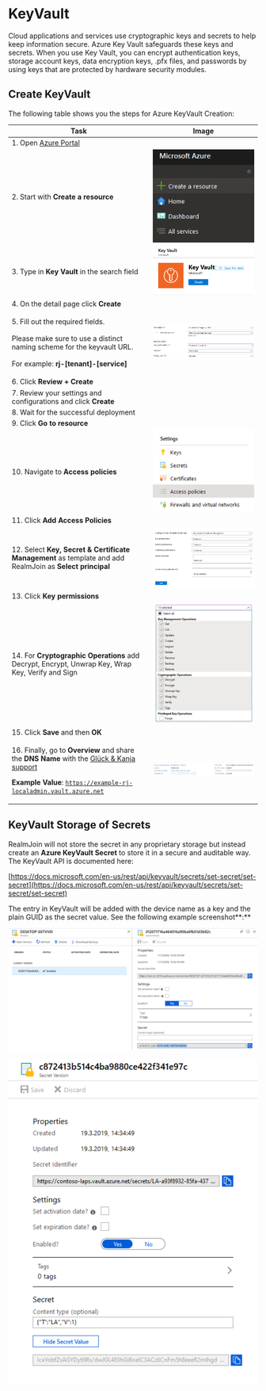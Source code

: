 # KeyVault

Cloud applications and services use cryptographic keys and secrets to help keep information secure. Azure Key Vault safeguards these keys and secrets. When you use Key Vault, you can encrypt authentication keys, storage account keys, data encryption keys, .pfx files, and passwords by using keys that are protected by hardware security modules.

## Create KeyVault

The following table shows you the steps for Azure KeyVault Creation:

| Task                                                                                                                                                                                                                                                                                  | Image                                               |
| ------------------------------------------------------------------------------------------------------------------------------------------------------------------------------------------------------------------------------------------------------------------------------------- | --------------------------------------------------- |
| 1. Open [Azure Portal](https://portal.azure.com)                                                                                                                                                                                                                                      |                                                     |
| 2. Start with **Create a resource**                                                                                                                                                                                                                                                   | ![](<../../.gitbook/assets/image (12) (1).png>)     |
| 3. Type in **Key Vault** in the search field                                                                                                                                                                                                                                          | ![](<../../.gitbook/assets/image (16) (1).png>)     |
| 4. On the detail page click **Create**                                                                                                                                                                                                                                                |                                                     |
| <p>5. Fill out the required fields.<br><br>Please make sure to use a distinct naming scheme for the keyvault URL.<br><br>For example: <strong>rj-[tenant]-[service]</strong></p>                                                                                                      | ![](<../../.gitbook/assets/image (8).png>)          |
| 6. Click **Review + Create**                                                                                                                                                                                                                                                          |                                                     |
| 7. Review your settings and configurations and click **Create**                                                                                                                                                                                                                       |                                                     |
| 8. Wait for the successful deployment                                                                                                                                                                                                                                                 |                                                     |
| 9. Click **Go to resource**                                                                                                                                                                                                                                                           |                                                     |
| 10. Navigate to **Access policies**                                                                                                                                                                                                                                                   | ![](<../../.gitbook/assets/image (19) (1).png>)     |
| 11. Click **Add Access Policies**                                                                                                                                                                                                                                                     |                                                     |
| 12. Select **Key, Secret & Certificate Management** as template and add RealmJoin as **Select principal**                                                                                                                                                                             | ![](<../../.gitbook/assets/image (10) (1).png>)     |
| 13. Click **Key permissions**                                                                                                                                                                                                                                                         |                                                     |
| 14. For **Cryptographic Operations** add Decrypt, Encrypt, Unwrap Key, Wrap Key, Verify and Sign                                                                                                                                                                                      | ![](<../../.gitbook/assets/image (17) (1) (1).png>) |
| 15. Click **Save** and then **OK**                                                                                                                                                                                                                                                    |                                                     |
| <p>16. Finally, go to <strong>Overview</strong> and share the <strong>DNS Name</strong> with the <a href="mailto:product.support@glueckkanja.com">Glück &#x26; Kanja support</a></p><p><strong>Example Value</strong>: <code>https://example-rj-localadmin.vault.azure.net</code></p> | ![](<../../.gitbook/assets/image (14) (1).png>)     |

## KeyVault Storage of Secrets

RealmJoin will not store the secret in any proprietary storage but instead create an **Azure KeyVault Secret** to store it in a secure and auditable way. The KeyVault API is documented here:

[https://docs.microsoft.com/en-us/rest/api/keyvault/secrets/set-secret/set-secret](https://docs.microsoft.com/en-us/rest/api/keyvault/secrets/set-secret/set-secret)

The entry in KeyVault will be added with the device name as a key and the plain GUID as the secret value. See the following example screenshot\*\*:\*\*

![](<../../.gitbook/assets/image (15) (1).png>)

![](<../../.gitbook/assets/image (20) (1) (2).png>)
